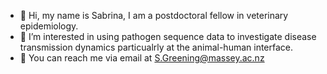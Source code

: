 - :blossom: Hi, my name is Sabrina, I am a postdoctoral fellow in veterinary epidemiology.
- :baby_chick: I’m interested in using pathogen sequence data to investigate disease transmission dynamics particualrly at the animal-human interface.
- :speech_balloon: You can reach me via email at S.Greening@massey.ac.nz

<!---
SSGreening/SSGreening is a ✨ special ✨ repository because its `README.md` (this file) appears on your GitHub profile.
You can click the Preview link to take a look at your changes.
--->
